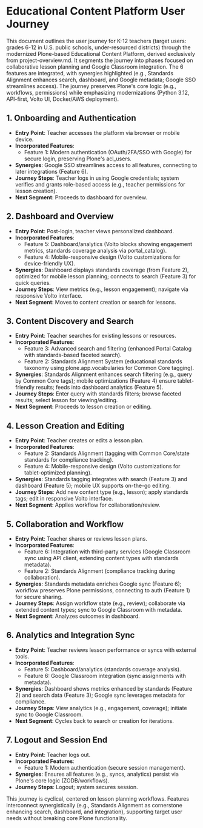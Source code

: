 
# Educational Content Platform User Journey

This document outlines the user journey for K-12 teachers (target users: grades 6-12 in U.S. public schools, under-resourced districts) through the modernized Plone-based Educational Content Platform, derived exclusively from project-overview.md. It segments the journey into phases focused on collaborative lesson planning and Google Classroom integration. The 6 features are integrated, with synergies highlighted (e.g., Standards Alignment enhances search, dashboard, and Google metadata; Google SSO streamlines access). The journey preserves Plone's core logic (e.g., workflows, permissions) while emphasizing modernizations (Python 3.12, API-first, Volto UI, Docker/AWS deployment).

## 1. Onboarding and Authentication
- **Entry Point**: Teacher accesses the platform via browser or mobile device.
- **Incorporated Features**:
  - Feature 1: Modern authentication (OAuth/2FA/SSO with Google) for secure login, preserving Plone's acl_users.
- **Synergies**: Google SSO streamlines access to all features, connecting to later integrations (Feature 6).
- **Journey Steps**: Teacher logs in using Google credentials; system verifies and grants role-based access (e.g., teacher permissions for lesson creation).
- **Next Segment**: Proceeds to dashboard for overview.

## 2. Dashboard and Overview
- **Entry Point**: Post-login, teacher views personalized dashboard.
- **Incorporated Features**:
  - Feature 5: Dashboard/analytics (Volto blocks showing engagement metrics, standards coverage analysis via portal_catalog).
  - Feature 4: Mobile-responsive design (Volto customizations for device-friendly UX).
- **Synergies**: Dashboard displays standards coverage (from Feature 2), optimized for mobile lesson planning; connects to search (Feature 3) for quick queries.
- **Journey Steps**: View metrics (e.g., lesson engagement); navigate via responsive Volto interface.
- **Next Segment**: Moves to content creation or search for lessons.

## 3. Content Discovery and Search
- **Entry Point**: Teacher searches for existing lessons or resources.
- **Incorporated Features**:
  - Feature 3: Advanced search and filtering (enhanced Portal Catalog with standards-based faceted search).
  - Feature 2: Standards Alignment System (educational standards taxonomy using plone.app.vocabularies for Common Core tagging).
- **Synergies**: Standards Alignment enhances search filtering (e.g., query by Common Core tags); mobile optimizations (Feature 4) ensure tablet-friendly results; feeds into dashboard analytics (Feature 5).
- **Journey Steps**: Enter query with standards filters; browse faceted results; select lesson for viewing/editing.
- **Next Segment**: Proceeds to lesson creation or editing.

## 4. Lesson Creation and Editing
- **Entry Point**: Teacher creates or edits a lesson plan.
- **Incorporated Features**:
  - Feature 2: Standards Alignment (tagging with Common Core/state standards for compliance tracking).
  - Feature 4: Mobile-responsive design (Volto customizations for tablet-optimized planning).
- **Synergies**: Standards tagging integrates with search (Feature 3) and dashboard (Feature 5); mobile UX supports on-the-go editing.
- **Journey Steps**: Add new content type (e.g., lesson); apply standards tags; edit in responsive Volto interface.
- **Next Segment**: Applies workflow for collaboration/review.

## 5. Collaboration and Workflow
- **Entry Point**: Teacher shares or reviews lesson plans.
- **Incorporated Features**:
  - Feature 6: Integration with third-party services (Google Classroom sync using API client, extending content types with standards metadata).
  - Feature 2: Standards Alignment (compliance tracking during collaboration).
- **Synergies**: Standards metadata enriches Google sync (Feature 6); workflow preserves Plone permissions, connecting to auth (Feature 1) for secure sharing.
- **Journey Steps**: Assign workflow state (e.g., review); collaborate via extended content types; sync to Google Classroom with metadata.
- **Next Segment**: Analyzes outcomes in dashboard.

## 6. Analytics and Integration Sync
- **Entry Point**: Teacher reviews lesson performance or syncs with external tools.
- **Incorporated Features**:
  - Feature 5: Dashboard/analytics (standards coverage analysis).
  - Feature 6: Google Classroom integration (sync assignments with metadata).
- **Synergies**: Dashboard shows metrics enhanced by standards (Feature 2) and search data (Feature 3); Google sync leverages metadata for compliance.
- **Journey Steps**: View analytics (e.g., engagement, coverage); initiate sync to Google Classroom.
- **Next Segment**: Cycles back to search or creation for iterations.

## 7. Logout and Session End
- **Entry Point**: Teacher logs out.
- **Incorporated Features**:
  - Feature 1: Modern authentication (secure session management).
- **Synergies**: Ensures all features (e.g., syncs, analytics) persist via Plone's core logic (ZODB/workflows).
- **Journey Steps**: Logout; system secures session.

This journey is cyclical, centered on lesson planning workflows. Features interconnect synergistically (e.g., Standards Alignment as cornerstone enhancing search, dashboard, and integration), supporting target user needs without breaking core Plone functionality. 